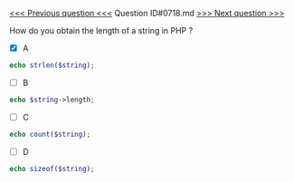 [<<< Previous question <<<](0717.md)  Question ID#0718.md  [>>> Next question >>>](0719.md) 

How do you obtain the length of a string in PHP ?

- [x] A
```php
echo strlen($string);
```

- [ ] B
```php
echo $string->length;
```

- [ ] C
```php
echo count($string);
```

- [ ] D
```php
echo sizeof($string);
```

